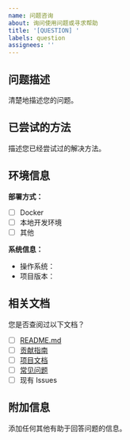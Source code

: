 ```yaml
---
name: 问题咨询
about: 询问使用问题或寻求帮助
title: '[QUESTION] '
labels: question
assignees: ''
---
```


## 问题描述

清楚地描述您的问题。

## 已尝试的方法

描述您已经尝试过的解决方法。

## 环境信息

**部署方式：**
- [ ] Docker
- [ ] 本地开发环境
- [ ] 其他

**系统信息：**
- 操作系统：
- 项目版本：

## 相关文档

您是否查阅过以下文档？

- [ ] [README.md](../../README.md)
- [ ] [贡献指南](../../CONTRIBUTING.md)
- [ ] [项目文档](../../docs/)
- [ ] [常见问题](../../docs/faq.md)
- [ ] 现有 Issues

## 附加信息

添加任何其他有助于回答问题的信息。
